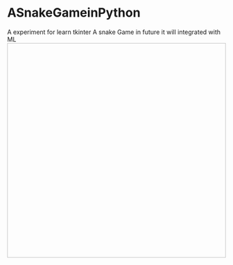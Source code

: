 # ASnakeGameinPython
A experiment for learn tkinter A snake Game in future it will integrated with ML
<img scr="snake/Screenshot%20(98).png" height=495 width=895>
